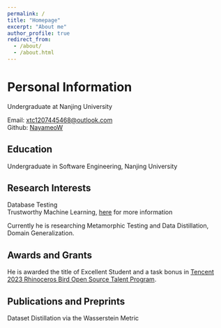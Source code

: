 ```yaml
---
permalink: /
title: "Homepage"
excerpt: "About me"
author_profile: true
redirect_from: 
  - /about/
  - /about.html
---
```



# Personal Information

Undergraduate at Nanjing University

Email: [xtc1207445468@outlook.com](mailto:xtc1207445468@outlook.com)  
Github: [NayameoW](https://github.com/NayameoW)

## Education

Undergraduate in Software Engineering, Nanjing University

## Research Interests

Database Testing  
Trustworthy Machine Learning, [here](https://www.trustworthyml.org/) for more information

Currently he is researching Metamorphic Testing and Data Distillation, Domain Generalization.

## Awards and Grants

He is awarded the title of Excellent Student and a task bonus in [Tencent 2023 Rhinoceros Bird Open Source Talent Program](https://mp.weixin.qq.com/s/_Hc7yW0FaLrf-2Ohy0foLw).

## Publications and Preprints

Dataset Distillation via the Wasserstein Metric
